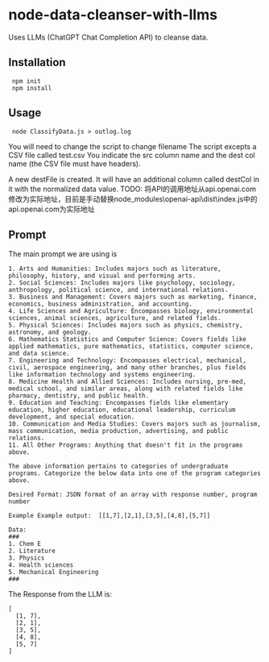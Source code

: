 # node-data-cleanser-with-llms
Uses LLMs (ChatGPT Chat Completion API) to cleanse data.

## Installation
```
 npm init
 npm install
```

## Usage
```
 node ClassifyData.js > outlog.log
```
You will need to change the script to change filename
The script excepts a CSV file called test.csv
You indicate the src column name and the dest col name (the CSV file must have headers).

A new destFile is created. It will have an additional column called destCol in it with the normalized data value.
TODO: 将API的调用地址从api.openai.com修改为实际地址，目前是手动替换node_modules\openai-api\dist\index.js中的api.openai.com为实际地址

## Prompt
The main prompt we are using is

```
1. Arts and Humanities: Includes majors such as literature, philosophy, history, and visual and performing arts.
2. Social Sciences: Includes majors like psychology, sociology, anthropology, political science, and international relations.
3. Business and Management: Covers majors such as marketing, finance, economics, business administration, and accounting.
4. Life Sciences and Agriculture: Encompasses biology, environmental sciences, animal sciences, agriculture, and related fields.
5. Physical Sciences: Includes majors such as physics, chemistry, astronomy, and geology.
6. Mathematics Statistics and Computer Science: Covers fields like applied mathematics, pure mathematics, statistics, computer science, and data science.
7. Engineering and Technology: Encompasses electrical, mechanical, civil, aerospace engineering, and many other branches, plus fields like information technology and systems engineering.
8. Medicine Health and Allied Sciences: Includes nursing, pre-med, medical school, and similar areas, along with related fields like pharmacy, dentistry, and public health.
9. Education and Teaching: Encompasses fields like elementary education, higher education, educational leadership, curriculum development, and special education.
10. Communication and Media Studies: Covers majors such as journalism, mass communication, media production, advertising, and public relations.
11. All Other Programs: Anything that doesn't fit in the programs above.

The above information pertains to categories of undergraduate programs. Categorize the below data into one of the program categories above.

Desired Format: JSON format of an array with response number, program number

Example Example output:  [[1,7],[2,1],[3,5],[4,8],[5,7]]

Data:
###
1. Chem E
2. Literature
3. Physics
4. Health sciences
5. Mechanical Engineering
###
```

The Response from the LLM is:
```
[ 
  [1, 7],
  [2, 1],
  [3, 5],
  [4, 8],
  [5, 7]
]
```